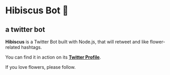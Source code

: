 # Hibiscus Bot  :hibiscus:
## a twitter bot

**Hibiscus** is a Twitter Bot built with Node.js, that will retweet and like flower-related hashtags.

You can find it in action on its [**Twitter Profile**](https://twitter.com/HibiscusBot).

If you love flowers, please follow.
